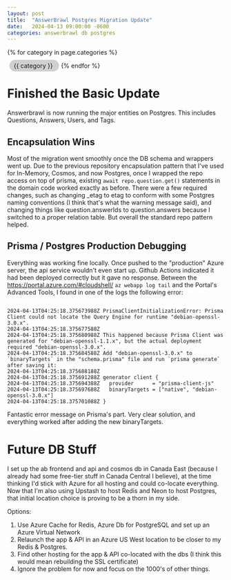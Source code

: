 ```yaml
---
layout: post
title:  "AnswerBrawl Postgres Migration Update"
date:   2024-04-13 09:00:00 -0600
categories: answerbrawl db postgres
---
```


{% for category in page.categories %}
  <div style='display: inline; padding: 5px 10px; background-color: #d0d0d0; border-radius: 15px; margin: 5px'>
    {{ category }}
  </div>
{% endfor %}
<br/>

# Finished the Basic Update
Answerbrawl is now running the major entities on Postgres. This includes Questions, Answers, Users, and Tags.

## Encapsulation Wins
Most of the migration went smoothly once the DB schema and wrappers went up. Due to the previous repository encapsulation pattern that I've used for In-Memory, Cosmos, and now Postgres, once I wrapped the repo access on top of prisma, existing <code>await repo.question.get()</code> statements in the domain code worked exactly as before. There were a few required changes, such as changing _etag to etag to conform with some Postgres naming conventions (I think that's what the warning message said), and changing things like question.answerIds to question.answers because I switched to a proper relation table. But overall the standard repo pattern helped.

## Prisma / Postgres Production Debugging
Everything was working fine locally. Once pushed to the "production" Azure server, the api service wouldn't even start up. Github Actions indicated it had been deployed correctly but it gave no response. Between the https://portal.azure.com/#cloudshell/ <code>az webapp log tail</code> and the Portal's Advanced Tools, I found in one of the logs the following error:

<code>
2024-04-13T04:25:18.375673988Z PrismaClientInitializationError: Prisma Client could not locate the Query Engine for runtime "debian-openssl-3.0.x".
2024-04-13T04:25:18.375677588Z 
2024-04-13T04:25:18.375680988Z This happened because Prisma Client was generated for "debian-openssl-1.1.x", but the actual deployment required "debian-openssl-3.0.x".
2024-04-13T04:25:18.375684588Z Add "debian-openssl-3.0.x" to `binaryTargets` in the "schema.prisma" file and run `prisma generate` after saving it:
2024-04-13T04:25:18.375688188Z 
2024-04-13T04:25:18.375691288Z generator client {
2024-04-13T04:25:18.375694388Z   provider      = "prisma-client-js"
2024-04-13T04:25:18.375697688Z   binaryTargets = ["native", "debian-openssl-3.0.x"]
2024-04-13T04:25:18.375701088Z }
</code>

Fantastic error message on Prisma's part. Very clear solution, and everything worked after adding the new binaryTargets.

# Future DB Stuff
I set up the ab frontend and api and cosmos db in Canada East (because I already had some free-tier stuff in Canada Central I believe), at the time thinking I'd stick with Azure for all hosting and could co-locate everything. Now that I'm also using Upstash to host Redis and Neon to host Postgres, that initial location choice is proving to be a thorn in my side.

Options:
1. Use Azure Cache for Redis, Azure Db for PostgreSQL and set up an Azure Virtual Network
2. Relaunch the app & API in an Azure US West location to be closer to my Redis & Postgres.
3. Find other hosting for the app & API co-located with the dbs (I think this would mean rebuilding the SSL certificate)
4. Ignore the problem for now and focus on the 1000's of other things.
